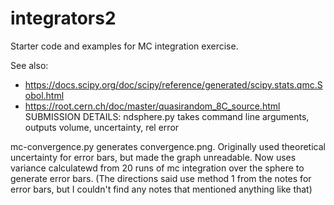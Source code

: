 # integrators2

Starter code and examples for MC integration exercise.

See also:

  * https://docs.scipy.org/doc/scipy/reference/generated/scipy.stats.qmc.Sobol.html
  * https://root.cern.ch/doc/master/quasirandom_8C_source.html
SUBMISSION DETAILS:
  ndsphere.py takes command line arguments, outputs volume, uncertainty, rel error
  
  mc-convergence.py generates convergence.png. Originally used theoretical uncertainty for error bars, but made the graph unreadable. Now uses variance calculatewd from 20 runs of mc integration over the sphere to generate error bars. (The directions said use method 1 from the notes for error bars, but I couldn't find any notes that mentioned anything like that)
